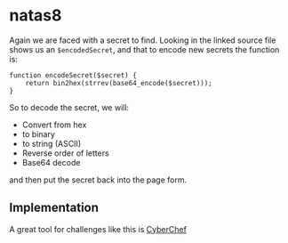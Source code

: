 # natas8

Again we are faced with a secret to find. Looking in the linked source file shows us an `$encodedSecret`, and that to encode new secrets the function is:
```
function encodeSecret($secret) {
    return bin2hex(strrev(base64_encode($secret)));
}
```

So to decode the secret, we will:

* Convert from hex
* to binary
* to string (ASCII)
* Reverse order of letters
* Base64 decode

and then put the secret back into the page form.

## Implementation

A great tool for challenges like this is [CyberChef](https://gchq.github.io/CyberChef/#recipe=%5B%7B%22op%22%3A%22From%20Hex%22%2C%22args%22%3A%5B%22Space%22%5D%7D%2C%7B%22op%22%3A%22To%20Binary%22%2C%22args%22%3A%5B%22Space%22%5D%7D%2C%7B%22op%22%3A%22From%20Binary%22%2C%22args%22%3A%5B%22Space%22%5D%7D%2C%7B%22op%22%3A%22Reverse%22%2C%22args%22%3A%5B%22Character%22%5D%7D%2C%7B%22op%22%3A%22From%20Base64%22%2C%22args%22%3A%5B%22A-Za-z0-9%2B%2F%3D%22%2Ctrue%5D%7D%5D)

